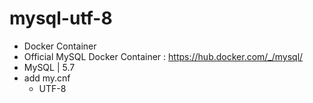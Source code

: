 # mysql-utf-8
- Docker Container 
- Official MySQL Docker Container : https://hub.docker.com/_/mysql/
- MySQL | 5.7
- add my.cnf
  - UTF-8
